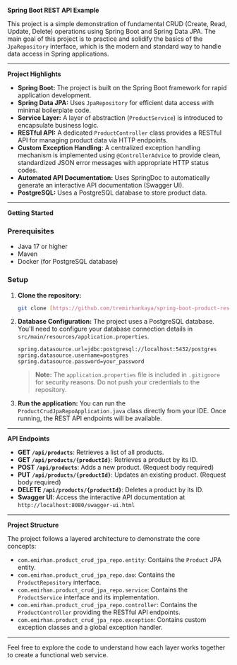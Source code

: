 **Spring Boot REST API Example**

This project is a simple demonstration of fundamental CRUD (Create, Read, Update, Delete) operations using Spring Boot and Spring Data JPA. The main goal of this project is to practice and solidify the basics of the `JpaRepository` interface, which is the modern and standard way to handle data access in Spring applications.

---

**Project Highlights**

- **Spring Boot:** The project is built on the Spring Boot framework for rapid application development.
- **Spring Data JPA:** Uses `JpaRepository` for efficient data access with minimal boilerplate code.
- **Service Layer:** A layer of abstraction (`ProductService`) is introduced to encapsulate business logic.
- **RESTful API:** A dedicated `ProductController` class provides a RESTful API for managing product data via HTTP endpoints.
- **Custom Exception Handling:** A centralized exception handling mechanism is implemented using `@ControllerAdvice` to provide clean, standardized JSON error messages with appropriate HTTP status codes.
- **Automated API Documentation:** Uses SpringDoc to automatically generate an interactive API documentation (Swagger UI).
- **PostgreSQL:** Uses a PostgreSQL database to store product data.

---

**Getting Started**

### Prerequisites

- Java 17 or higher
- Maven
- Docker (for PostgreSQL database)

### Setup

1.  **Clone the repository:**
    ```bash
    git clone [https://github.com/tremirhankaya/spring-boot-product-rest-api.git](https://github.com/tremirhankaya/spring-boot-product-rest-api.git)
    ```

2.  **Database Configuration:**
    The project uses a PostgreSQL database. You'll need to configure your database connection details in `src/main/resources/application.properties`.
    
    ```properties
    spring.datasource.url=jdbc:postgresql://localhost:5432/postgres
    spring.datasource.username=postgres
    spring.datasource.password=your_password
    ```
    
    > **Note:** The `application.properties` file is included in `.gitignore` for security reasons. Do not push your credentials to the repository.

3.  **Run the application:**
    You can run the `ProductCrudJpaRepoApplication.java` class directly from your IDE. Once running, the REST API endpoints will be available.

---

**API Endpoints**

- **GET `/api/products`**: Retrieves a list of all products.
- **GET `/api/products/{productId}`**: Retrieves a product by its ID.
- **POST `/api/products`**: Adds a new product. (Request body required)
- **PUT `/api/products/{productId}`**: Updates an existing product. (Request body required)
- **DELETE `/api/products/{productId}`**: Deletes a product by its ID.
- **Swagger UI**: Access the interactive API documentation at `http://localhost:8080/swagger-ui.html`

---

**Project Structure**

The project follows a layered architecture to demonstrate the core concepts:

- `com.emirhan.product_crud_jpa_repo.entity`: Contains the `Product` JPA entity.
- `com.emirhan.product_crud_jpa_repo.dao`: Contains the `ProductRepository` interface.
- `com.emirhan.product_crud_jpa_repo.service`: Contains the `ProductService` interface and its implementation.
- `com.emirhan.product_crud_jpa_repo.controller`: Contains the `ProductController` providing the RESTful API endpoints.
- `com.emirhan.product_crud_jpa_repo.exception`: Contains custom exception classes and a global exception handler.

---

Feel free to explore the code to understand how each layer works together to create a functional web service.